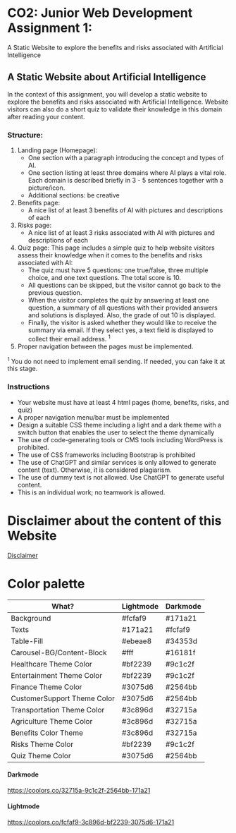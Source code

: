 # CO2: Junior Web Development Assignment 1:

A Static Website to explore the benefits and risks associated with Artificial Intelligence

## A Static Website about Artificial Intelligence

In the context of this assignment, you will develop a static website to explore the benefits
and risks associated with Artificial Intelligence. Website visitors can also do a short quiz
to validate their knowledge in this domain after reading your content.

### Structure:

1. Landing page (Homepage):
   - One section with a paragraph introducing the concept and types of AI.
   - One section listing at least three domains where AI plays a vital role. Each
     domain is described briefly in 3 - 5 sentences together with a picture/icon.
   - Additional sections: be creative
2. Benefits page:
   - A nice list of at least 3 benefits of AI with pictures and descriptions of each
3. Risks page:
   - A nice list of at least 3 risks associated with AI with pictures and descriptions of
     each
4. Quiz page: This page includes a simple quiz to help website visitors assess their
   knowledge when it comes to the benefits and risks associated with AI:
   - The quiz must have 5 questions: one true/false, three multiple choice, and one
     text questions. The total score is 10.
   - All questions can be skipped, but the visitor cannot go back to the previous
     question.
   - When the visitor completes the quiz by answering at least one question, a
     summary of all questions with their provided answers and solutions is
     displayed. Also, the grade of out 10 is displayed.
   - Finally, the visitor is asked whether they would like to receive the summary via
     email. If they select yes, a text field is displayed to collect their email address. <sup>1</sup>
5. Proper navigation between the pages must be implemented.

<sup>1</sup> You do not need to implement email sending. If needed, you can fake it at this stage.

### Instructions

- Your website must have at least 4 html pages (home, benefits, risks, and quiz)
- A proper navigation menu/bar must be implemented
- Design a suitable CSS theme including a light and a dark theme with a switch
  button that enables the user to select the theme dynamically
- The use of code-generating tools or CMS tools including WordPress is prohibited.
- The use of CSS frameworks including Bootstrap is prohibited
- The use of ChatGPT and similar services is only allowed to generate content (text).
  Otherwise, it is considered plagiarism.
- The use of dummy text is not allowed. Use ChatGPT to generate useful content.
- This is an individual work; no teamwork is allowed.

# Disclaimer about the content of this Website

<a href="disclaimer.html">Disclaimer </a>

# Color palette

| What?                       | Lightmode | Darkmode |
| --------------------------- | --------- | -------- |
| Background                  | #fcfaf9   | #171a21  |
| Texts                       | #171a21   | #fcfaf9  |
| Table-Fill                  | #ebeae8   | #34353d  |
| Carousel-BG/Content-Block   | #fff      | #16181f  |
| Healthcare Theme Color      | #bf2239   | #9c1c2f  |
| Entertainment Theme Color   | #bf2239   | #9c1c2f  |
| Finance Theme Color         | #3075d6   | #2564bb  |
| CustomerSupport Theme Color | #3075d6   | #2564bb  |
| Transportation Theme Color  | #3c896d   | #32715a  |
| Agriculture Theme Color     | #3c896d   | #32715a  |
| Benefits Color Theme        | #3c896d   | #32715a  |
| Risks Theme Color           | #bf2239   | #9c1c2f  |
| Quiz Theme Color            | #3075d6   | #2564bb  |

#### Darkmode

https://coolors.co/32715a-9c1c2f-2564bb-171a21

#### Lightmode

https://coolors.co/fcfaf9-3c896d-bf2239-3075d6-171a21
